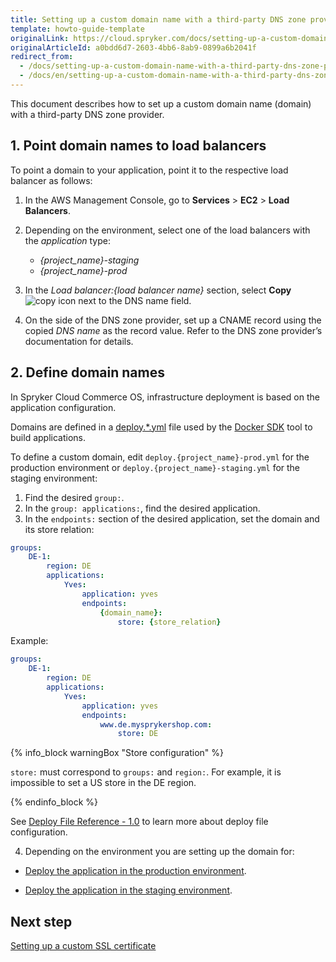 ```yaml
---
title: Setting up a custom domain name with a third-party DNS zone provider
template: howto-guide-template
originalLink: https://cloud.spryker.com/docs/setting-up-a-custom-domain-name-with-a-third-party-dns-zone-provider
originalArticleId: a0bdd6d7-2603-4bb6-8ab9-0899a6b2041f
redirect_from:
  - /docs/setting-up-a-custom-domain-name-with-a-third-party-dns-zone-provider
  - /docs/en/setting-up-a-custom-domain-name-with-a-third-party-dns-zone-provider
---
```


This document describes how to set up a custom domain name (domain) with a third-party DNS zone provider.


## 1. Point domain names to load balancers

To point a domain to your application, point it to the respective load balancer as follows:

1. In the AWS Management Console, go to **Services** > **EC2** > **Load Balancers**.
2. Depending on the environment, select one of the load balancers with the *application* type:
    * *{project_name}-staging*
    * *{project_name}-prod*

3. In the *Load balancer:{load balancer name}* section, select **Copy** ![copy icon](https://spryker.s3.eu-central-1.amazonaws.com/cloud-docs/Spryker+Cloud/Setting+up+a+custom+domain+name/Setting+up+a+custom+domain+name+with+a+third-party+DNS+zone+provider/copy-icon.png) next to the DNS name field.
 
4. On the side of the DNS zone provider, set up a CNAME record using the copied *DNS name* as the record value. Refer to the DNS zone provider’s documentation for details.


## 2. Define domain names

In Spryker Cloud Commerce OS, infrastructure deployment is based on the application configuration. 

Domains are defined in a [deploy.*.yml](https://documentation.spryker.com/docs/deploy-file-reference-10) file used by the [Docker SDK](https://documentation.spryker.com/docs/docker-sdk) tool to build applications.

To define a custom domain, edit `deploy.{project_name}-prod.yml` for the production environment or `deploy.{project_name}-staging.yml` for the staging environment:

1. Find the desired `group:`.
2. In the `group: applications:`, find the desired application.
3. In the `endpoints:` section of the desired application, set the domain and its store relation:

```yaml
groups:
    DE-1:
        region: DE
        applications:
            Yves:
                application: yves
                endpoints:
                    {domain_name}:
                        store: {store_relation}
```
Example:

```yaml
groups:
    DE-1:
        region: DE
        applications:
            Yves:
                application: yves
                endpoints:
                    www.de.mysprykershop.com:
                        store: DE
```

{% info_block warningBox "Store configuration" %}

`store:` must correspond to `groups:` and `region:`. For example, it is impossible to set a US store in the DE region.

{% endinfo_block %}

See [Deploy File Reference - 1.0](https://documentation.spryker.com/docs/deploy-file-reference-10) to learn more about deploy file configuration.

4. Depending on the environment you are setting up the domain for: 

* [Deploy the application in the production environment](/docs/cloud/dev/spryker-cloud-commerce-os/deploying-in-a-production-environment.html).

* [Deploy the application in the staging environment](/docs/cloud/dev/spryker-cloud-commerce-os/deploying-in-a-staging-environment.html).

## Next step

[Setting up a custom SSL certificate](/docs/cloud/dev/spryker-cloud-commerce-os/setting-up-a-custom-ssl-certificate.html)
 
